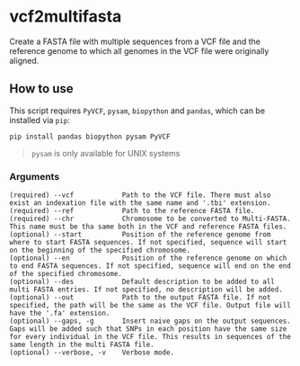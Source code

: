 # vcf2multifasta
Create a FASTA file with multiple sequences from a VCF file and the reference genome to which all genomes in the VCF file were originally aligned.
## How to use
This script requires `PyVCF`, `pysam`, `biopython` and `pandas`, which can be installed via `pip`:
```
pip install pandas biopython pysam PyVCF
```
> `pysam` is only available for UNIX systems
### Arguments
```
(required) --vcf            Path to the VCF file. There must also exist an indexation file with the same name and '.tbi' extension.
(required) --ref            Path to the reference FASTA file.
(required) --chr            Chromosome to be converted to Multi-FASTA. This name must be tha same both in the VCF and reference FASTA files.
(optional) --start          Position of the reference genome from where to start FASTA sequences. If not specified, sequence will start on the beginning of the specified chromosome.
(optional) --en             Position of the reference genome on which to end FASTA sequences. If not specified, sequence will end on the end of the specified chromosome.
(optional) --des            Default description to be added to all multi FASTA entries. If not specified, no description will be added.
(optional) --out            Path to the output FASTA file. If not specified, the path will be the same as the VCF file. Output file will have the '.fa' extension.
(optional) --gaps, -g       Insert naive gaps on the output sequences. Gaps will be added such that SNPs in each position have the same size for every individual in the VCF file. This results in sequences of the same length in the multi FASTA file.
(optional) --verbose, -v    Verbose mode.
```
